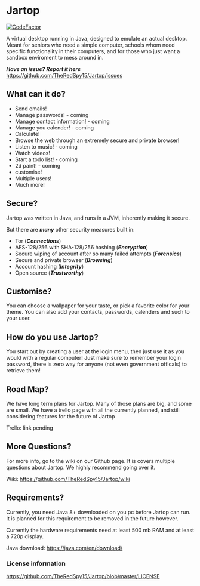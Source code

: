 # Jartop
[![CodeFactor](https://www.codefactor.io/repository/github/theredspy15/jartop/badge)](https://www.codefactor.io/repository/github/theredspy15/jartop)

A virtual desktop running in Java, designed to emulate an actual desktop. Meant for seniors who need a simple computer, schools
whom need specific functionality in their computers, and for those who just want a sandbox enviroment to mess around in.

***Have an issue? Report it here***
https://github.com/TheRedSpy15/Jartop/issues

## What can it do?
- Send emails!
- Manage passwords! - coming
- Manage contact information! - coming
- Manage you calender! - coming
- Calculate!
- Browse the web through an extremely secure and private browser!
- Listen to music! - coming
- Watch videos!
- Start a todo list! - coming
- 2d paint! - coming
- customise!
- Multiple users!
- Much more!

## Secure?
Jartop was written in Java, and runs in a JVM, inherently making it secure.

But there are ___many___ other security measures built in:

- Tor (___Connections___)
- AES-128/256 with SHA-128/256 hashing (___Encryption___)
- Secure wiping of account after so many failed attempts (___Forensics___)
- Secure and private browser (___Browsing___)
- Account hashing (___Integrity___)
- Open source (___Trustworthy___)

## Customise?
You can choose a wallpaper for your taste, or pick a favorite color for your theme. You can also add
your contacts, passwords, calenders and such to your user.

## How do you use Jartop?
You start out by creating a user at the login menu, then just use it as you would with a regular computer!
Just make sure to remember your login password, there is zero way for anyone (not even government officals) to
retrieve them!

## Road Map?
We have long term plans for Jartop. Many of those plans are big, and some are small.
We have a trello page with all the currently planned, and still considering features for
the future of Jartop

Trello: link pending

## More Questions?
For more info, go to the wiki on our Github page. It is covers multiple questions about Jartop. We highly
recommend going over it.

Wiki: https://github.com/TheRedSpy15/Jartop/wiki

## Requirements?
Currently, you need Java 8+ downloaded on you pc before Jartop can run. It is planned for this requirement to be
removed in the future however.

Currently the hardware requirements need at least 500 mb RAM and at least a 720p display.

Java download: https://java.com/en/download/

### License information
https://github.com/TheRedSpy15/Jartop/blob/master/LICENSE
